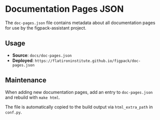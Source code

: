 # Documentation Pages JSON

The `doc-pages.json` file contains metadata about all documentation pages for use by the figpack-assistant project.

## Usage

- **Source**: `docs/doc-pages.json`
- **Deployed**: `https://flatironinstitute.github.io/figpack/doc-pages.json`

## Maintenance

When adding new documentation pages, add an entry to `doc-pages.json` and rebuild with `make html`.

The file is automatically copied to the build output via `html_extra_path` in `conf.py`.

